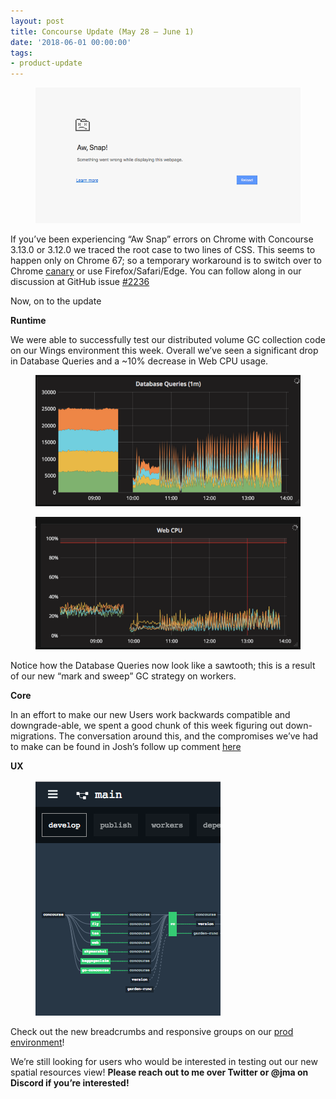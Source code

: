 ```yaml
---
layout: post
title: Concourse Update (May 28 — June 1)
date: '2018-06-01 00:00:00'
tags:
- product-update
---
```


<figure class="kg-card kg-image-card"><img src="/assets/images/downloaded_images/Concourse-Update--May-28---June-1-/1-kJxF-3MOSqElyItFT2ec-A.png" class="kg-image" alt loading="lazy"></figure>

If you’ve been experiencing “Aw Snap” errors on Chrome with Concourse 3.13.0 or 3.12.0 we traced the root case to two lines of CSS. This seems to happen only on Chrome 67; so a temporary workaround is to switch over to Chrome [canary](https://www.google.com/chrome/browser/canary.html) or use Firefox/Safari/Edge. You can follow along in our discussion at GitHub issue [#2236](https://github.com/concourse/concourse/issues/2236)

Now, on to the update

**Runtime**

We were able to successfully test our distributed volume GC collection code on our Wings environment this week. Overall we’ve seen a significant drop in Database Queries and a ~10% decrease in Web CPU usage.

<figure class="kg-card kg-image-card"><img src="/assets/images/downloaded_images/Concourse-Update--May-28---June-1-/1-GfBC0PNc6p2DOiGAbcxKnA.png" class="kg-image" alt loading="lazy"></figure><figure class="kg-card kg-image-card"><img src="/assets/images/downloaded_images/Concourse-Update--May-28---June-1-/1-n8Ea93MfUmDIGaPLtdU37Q.png" class="kg-image" alt loading="lazy"></figure>

Notice how the Database Queries now look like a sawtooth; this is a result of our new “mark and sweep” GC strategy on workers.

**Core**

In an effort to make our new Users work backwards compatible and downgrade-able, we spent a good chunk of this week figuring out down-migrations. The conversation around this, and the compromises we’ve had to make can be found in Josh’s follow up comment [here](https://github.com/concourse/concourse/issues/1888#issuecomment-392958566)

**UX**

<figure class="kg-card kg-image-card"><img src="/assets/images/downloaded_images/Concourse-Update--May-28---June-1-/1-VzHW0teV3e1DfrqcYWc_-w.png" class="kg-image" alt loading="lazy"></figure>

Check out the new breadcrumbs and responsive groups on our [prod environment](https://ci.concourse-ci.org/)!

We’re still looking for users who would be interested in testing out our new spatial resources view! **Please reach out to me over Twitter or @jma on Discord if you’re interested!**

